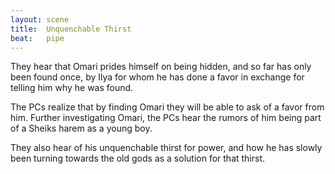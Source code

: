 ```yaml
---
layout: scene
title:  Unquenchable Thirst
beat:   pipe
---
```



They hear that Omari prides himself on being hidden,
and so far has only been found once,
by Ilya for whom he has done a favor in exchange for telling him why he was found.

The PCs realize that by finding Omari they will be able to ask of a favor from him.
Further investigating Omari,
the PCs hear the rumors of him being part of a Sheiks harem as a young boy.

They also hear of his unquenchable thirst for power,
and how he has slowly been turning towards the old gods as a solution for that thirst.






